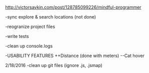 http://victorsavkin.com/post/128785099226/mindful-programmer

-sync explore & search locations (not done)


-reogranize project files

-write tests

-clean up console.logs

-USABILITY FEATURES
++Distance (done with meters)
--Cat hover

2/18/2016
-clean up git files (ignore .js, .jsmap)
